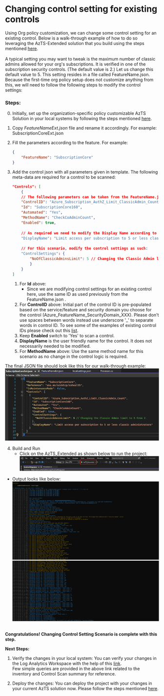 # Changing control setting for existing controls 

Using Org policy customization, we can change some control setting for an existing control. Below is a walk-through example of how to do so leveraging the AzTS-Extended solution that you build using the steps mentioned [here](./SettingUpSolution.md).
<br/><br/>A typical setting you may want to tweak is the maximum number of classic admins allowed for your org's subscriptions. 
It is verified in one of the subscription security controls. (The default value is 2.) Let us change this default value to 5.
This setting resides in a file called FeatureName.json. 
<br/>Because the first-time org policy setup does not customize anything from this, we will need to follow the following steps to modify the control settings:

### Steps:
0.  Initially, set up the organization-specific policy customizable AzTS Solution in your local systems by following the steps mentioned [here](./SettingUpSolution.md).
1.  Copy _FeatureNameExt.json_ file and rename it accordingly. For example: SubscriptionCoreExt.json
2.  Fill the parameters according to the feature. For example: 
    ``` JSON
    {
        "FeatureName": "SubscriptionCore"
    }
    ```
3.  Add the control json with all parameters given in template. The following meta-data are required for a control to be scanned:
    ``` JSON
    "Controls": [
        {
        // The following parameters can be taken from the FeatureName.json directly as there will no change in them for the scope of this scenario. 
        "ControlID": "Azure_Subscription_AuthZ_Limit_ClassicAdmin_Count",
        "Id": "SubscriptionCore160",
        "Automated": "Yes",
        "MethodName": "CheckCoAdminCount",
        "Enabled": true,

        // As required we need to modify the Display Name according to the control setting changes for this case:
        "DisplayName": "Limit access per subscription to 5 or less classic administrators",

        // For this scenario, modify the control settings as such:
        "ControlSettings": {
            "NoOfClassicAdminsLimit": 5 // Changing the Classic Admin limit to 5 from 2.
            }
        }
    ]
    ```

    1. For **Id** above: 
        * Since we are modifying control settings for an existing control here, use the same ID as used previously from the FeatureName.json . 
    2. For **ControlID** above: Initial part of the control ID is pre-populated based on the service/feature and security domain you choose for the control (Azure_FeatureName_SecurityDomain_XXX). Please don't use spaces between words instead use underscore '_' to separate words in control ID. To see some of the examples of existing control IDs please check out this [list](https://github.com/azsk/AzTS-docs/tree/main/Control%20coverage#azure-services-supported-by-azts).
    3. Keep **Enabled** switch to 'Yes' to scan a control.
    4. **DisplayName** is the user friendly name for the control. It does not necessarily needed to be modified.
    5. For **MethodName** above: Use the same method name for this scenario as no change in the control logic is required.

The final JSON file should look like this for our walk-through example:
![Example](../../Images/06_OrgPolicy_BScenario2.png)

4. Build and Run
   - Click on the AzTS_Extended as shown below to run the project: <br />
      ![Build Step 1](../../Images/06_OrgPolicy_Setup_BuildStep.png)<br/>
<!-- TODO Add the SubscriptionCore file EXT added log -->
   - Output looks like below:<br/>
      ![Run Output](../../Images/06_OrgPolicy_Setup_RunStep1.png)<br />
      ![Run Output](../../Images/06_OrgPolicy_Setup_RunStep2.png)
   
   <br><b>Congratulations! Changing Control Setting Scenario is complete with this step.</b>

<b>Next Steps:</b>

1. Verify the changes in your local system:
 You can verify your changes in the Log Analytics Workspace with the help of this [link](https://github.com/azsk/AzTS-docs/tree/main/01-Setup%20and%20getting%20started#4-log-analytics-visualization).
 <br/> Few simple queries are provided in the above link related to the inventory and Control Scan summary for reference.

2. Deploy the changes:
You can deploy the project with your changes in your current AzTS solution now. Please follow the steps mentioned [here](./DeployInAzTS.md).
